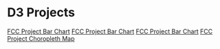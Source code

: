 # D3 Projects
[FCC Project Bar Chart](https://physicalpixel.github.io/D3/FCC_Bar_chart)
[FCC Project Bar Chart](https://physicalpixel.github.io/D3/FCC_Scatter_Plot)
[FCC Project Bar Chart](https://physicalpixel.github.io/D3/FCC_Heatmap)
[FCC Project Choropleth Map](https://physicalpixel.github.io/D3/index.html)

